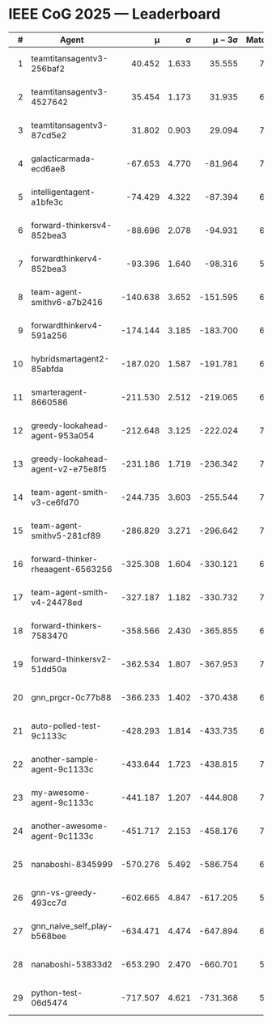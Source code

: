 # IEEE CoG 2025 — Leaderboard

| # | Agent | μ | σ | μ − 3σ | Matches | Updated |
|---:|---|---:|---:|---:|---:|---|
| 1 | teamtitansagentv3-256baf2 | 40.452 | 1.633 | 35.555 | 7502 | 2025-08-19 20:28 |
| 2 | teamtitansagentv3-4527642 | 35.454 | 1.173 | 31.935 | 6974 | 2025-08-19 20:28 |
| 3 | teamtitansagentv3-87cd5e2 | 31.802 | 0.903 | 29.094 | 7668 | 2025-08-19 20:28 |
| 4 | galacticarmada-ecd6ae8 | -67.653 | 4.770 | -81.964 | 7300 | 2025-08-19 20:28 |
| 5 | intelligentagent-a1bfe3c | -74.429 | 4.322 | -87.394 | 6028 | 2025-08-19 20:28 |
| 6 | forward-thinkersv4-852bea3 | -88.696 | 2.078 | -94.931 | 6338 | 2025-08-19 20:28 |
| 7 | forwardthinkerv4-852bea3 | -93.396 | 1.640 | -98.316 | 5844 | 2025-08-19 20:28 |
| 8 | team-agent-smithv6-a7b2416 | -140.638 | 3.652 | -151.595 | 6960 | 2025-08-19 20:28 |
| 9 | forwardthinkerv4-591a256 | -174.144 | 3.185 | -183.700 | 6660 | 2025-08-19 20:28 |
| 10 | hybridsmartagent2-85abfda | -187.020 | 1.587 | -191.781 | 6814 | 2025-08-19 20:28 |
| 11 | smarteragent-8660586 | -211.530 | 2.512 | -219.065 | 6240 | 2025-08-19 20:28 |
| 12 | greedy-lookahead-agent-953a054 | -212.648 | 3.125 | -222.024 | 7056 | 2025-08-19 20:28 |
| 13 | greedy-lookahead-agent-v2-e75e8f5 | -231.186 | 1.719 | -236.342 | 7176 | 2025-08-19 20:28 |
| 14 | team-agent-smith-v3-ce6fd70 | -244.735 | 3.603 | -255.544 | 7902 | 2025-08-19 20:28 |
| 15 | team-agent-smithv5-281cf89 | -286.829 | 3.271 | -296.642 | 7600 | 2025-08-19 20:28 |
| 16 | forward-thinker-rheaagent-6563256 | -325.308 | 1.604 | -330.121 | 6900 | 2025-08-19 20:28 |
| 17 | team-agent-smith-v4-24478ed | -327.187 | 1.182 | -330.732 | 7662 | 2025-08-19 20:28 |
| 18 | forward-thinkers-7583470 | -358.566 | 2.430 | -365.855 | 6640 | 2025-08-19 20:28 |
| 19 | forward-thinkersv2-51dd50a | -362.534 | 1.807 | -367.953 | 7440 | 2025-08-19 20:28 |
| 20 | gnn_prgcr-0c77b88 | -366.233 | 1.402 | -370.438 | 6750 | 2025-08-19 20:28 |
| 21 | auto-polled-test-9c1133c | -428.293 | 1.814 | -433.735 | 6940 | 2025-08-19 20:28 |
| 22 | another-sample-agent-9c1133c | -433.644 | 1.723 | -438.815 | 7160 | 2025-08-19 20:28 |
| 23 | my-awesome-agent-9c1133c | -441.187 | 1.207 | -444.808 | 7700 | 2025-08-19 20:28 |
| 24 | another-awesome-agent-9c1133c | -451.717 | 2.153 | -458.176 | 7960 | 2025-08-19 20:28 |
| 25 | nanaboshi-8345999 | -570.276 | 5.492 | -586.754 | 6340 | 2025-08-19 20:28 |
| 26 | gnn-vs-greedy-493cc7d | -602.665 | 4.847 | -617.205 | 5800 | 2025-08-19 20:28 |
| 27 | gnn_naive_self_play-b568bee | -634.471 | 4.474 | -647.894 | 6120 | 2025-08-19 20:28 |
| 28 | nanaboshi-53833d2 | -653.290 | 2.470 | -660.701 | 5520 | 2025-08-19 20:28 |
| 29 | python-test-06d5474 | -717.507 | 4.621 | -731.368 | 5910 | 2025-08-19 20:28 |
